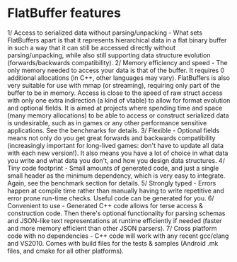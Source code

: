 # FlatBuffer features

1/ Access to serialized data without parsing/unpacking - What sets FlatBuffers apart is that it represents hierarchical data in a flat binary buffer in such a way that it can still be accessed directly without parsing/unpacking, while also still supporting data structure evolution (forwards/backwards compatibility).
2/ Memory efficiency and speed - The only memory needed to access your data is that of the buffer. It requires 0 additional allocations (in C++, other languages may vary). FlatBuffers is also very suitable for use with mmap (or streaming), requiring only part of the buffer to be in memory. Access is close to the speed of raw struct access with only one extra indirection (a kind of vtable) to allow for format evolution and optional fields. It is aimed at projects where spending time and space (many memory allocations) to be able to access or construct serialized data is undesirable, such as in games or any other performance sensitive applications. See the benchmarks for details.
3/ Flexible - Optional fields means not only do you get great forwards and backwards compatibility (increasingly important for long-lived games: don't have to update all data with each new version!). It also means you have a lot of choice in what data you write and what data you don't, and how you design data structures.
4/ Tiny code footprint - Small amounts of generated code, and just a single small header as the minimum dependency, which is very easy to integrate. Again, see the benchmark section for details.
5/ Strongly typed - Errors happen at compile time rather than manually having to write repetitive and error prone run-time checks. Useful code can be generated for you.
6/ Convenient to use - Generated C++ code allows for terse access & construction code. Then there's optional functionality for parsing schemas and JSON-like text representations at runtime efficiently if needed (faster and more memory efficient than other JSON parsers).
7/ Cross platform code with no dependencies - C++ code will work with any recent gcc/clang and VS2010. Comes with build files for the tests & samples (Android .mk files, and cmake for all other platforms).
